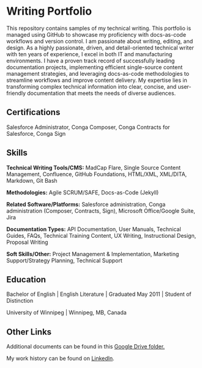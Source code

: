# Writing Portfolio
This repository contains samples of my technical writing. This portfolio is managed using GitHub to showcase my proficiency with docs-as-code workflows and version control.
I am passionate about writing, editing, and design. As a highly passionate, driven, and detail-oriented technical writer with ten years of experience, I excel in both IT and manufacturing environments. I have a proven track record of successfully leading documentation projects, implementing efficient single-source content management strategies, and leveraging docs-as-code methodologies to streamline workflows and improve content delivery. My expertise lies in transforming complex technical information into clear, concise, and user-friendly documentation that meets the needs of diverse audiences.

## Certifications
Salesforce Administrator, Conga Composer, Conga Contracts for Salesforce, Conga Sign 

## Skills

**Technical Writing Tools/CMS:** MadCap Flare, Single Source Content Management, Confluence, GitHub Foundations, HTML/XML, XML/DITA, Markdown, Git Bash

**Methodologies:** Agile SCRUM/SAFE, Docs-as-Code (Jekyll) 

**Related Software/Platforms:** Salesforce administration, Conga administration (Composer, Contracts, Sign), Microsoft Office/Google Suite, Jira 

**Documentation Types:** API Documentation, User Manuals, Technical Guides, FAQs, Technical Training Content, UX Writing, Instructional Design, Proposal Writing

**Soft Skills/Other:** Project Management & Implementation, Marketing Support/Strategy Planning, Technical Support

## Education
Bachelor of English | English Literature | Graduated May 2011 | Student of Distinction

University of Winnipeg | Winnipeg, MB, Canada

## Other Links
Additional documents can be found in this [Google Drive folder.](https://drive.google.com/drive/folders/1amyPGmD9mboxGNu4a5W0l6Pu1WnylgvB?usp=sharing)

My work history can be found on [LinkedIn](https://www.linkedin.com/in/pamela-mcmillan/). 
